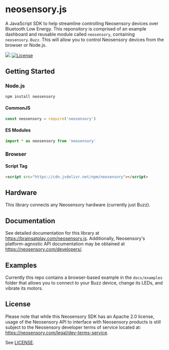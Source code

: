 # neosensory.js
A JavaScript SDK to help streamline controlling Neosensory devices over Bluetooth Low Energy. This reponsitory is comprised of an example dashboard and reusable module called `neosensory`, containing `neosensory.Buzz`. This will allow you to control Neosensory devices from the browser or Node.js.

[![](https://img.shields.io/badge/github-source_code-blue.svg?logo=github&logoColor=white)](https://github.com/brainsatplay/neosensory.js)
[![License](https://img.shields.io/badge/License-Apache%202.0-yellow.svg)](https://opensource.org/licenses/Apache-2.0)

## Getting Started
### Node.js
```bash
npm install neosensory
``` 

#### CommonJS
```javascript
const neosensory = require('neosensory')
``` 

#### ES Modules
```javascript
import * as neosensory from 'neosensory'
```

### Browser
#### Script Tag
```html
<script src="https://cdn.jsdelivr.net/npm/neosensory"></script>
```

## Hardware

This library connects any Neosensory hardware (currently just Buzz).

## Documentation

See detailed documentation for this library at https://brainsatplay.com/neosensory.js. Additionally, Neosensory's platform-agnostic API documentation may be obtained at https://neosensory.com/developers/.

## Examples

Currently this repo contains a browser-based example in the `docs/examples` folder that allows you to connect to your Buzz device, change its LEDs, and vibrate its motors.

## License

Please note that while this Neosensory SDK has an Apache 2.0 license,  usage of the Neosensory API to interface with Neosensory products is  still  subject to the Neosensory developer terms of service located at: https://neosensory.com/legal/dev-terms-service.

See [LICENSE](https://github.com/brainsatplay/neosensory.js/blob/main/LICENSE).
